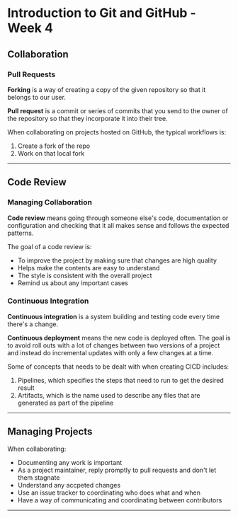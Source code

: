 # Introduction to Git and GitHub - Week 4

## Collaboration

### Pull Requests

**Forking** is a way of creating a copy of the given repository so that it belongs to our user.

**Pull request** is a commit or series of commits that you send to the owner of the repository so that they incorporate it into their tree.

When collaborating on projects hosted on GitHub, the typical workflows is:

1. Create a fork of the repo
2. Work on that local fork

---

## Code Review

### Managing Collaboration

**Code review** means going through someone else's code, documentation or configuration and checking that it all makes sense and follows the expected patterns.

The goal of a code review is:

* To improve the project by making sure that changes are high quality
* Helps make the contents are easy to understand
* The style is consistent with the overall project
* Remind us about any important cases

### Continuous Integration

**Continuous integration** is a system building and testing code every time there's a change.

**Continuous deployment** means the new code is deployed often. The goal is to avoid roll outs with a lot of changes between two versions of a project and instead do incremental updates with only a few changes at a time.

Some of concepts that needs to be dealt with when creating CICD includes:

1. Pipelines, which specifies the steps that need to run to get the desired result
2. Artifacts, which is the name used to describe any files that are generated as part of the pipeline

---

## Managing Projects

When collaborating:

* Documenting any work is important
* As a project maintainer, reply promptly to pull requests and don't let them stagnate
* Understand any accpeted changes
* Use an issue tracker to coordinating who does what and when
* Have a way of communicating and coordinating between contributors

---
